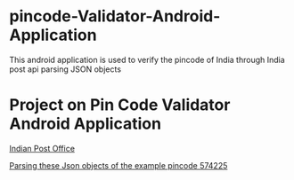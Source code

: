 # pincode-Validator-Android-Application
This android application is used to verify the pincode of India through India post api parsing JSON objects

# Project on Pin Code Validator Android Application

[Indian Post Office](http://www.postalpincode.in/)

[Parsing these Json objects of the example pincode 574225](http://www.postalpincode.in/api/pincode/574225)
